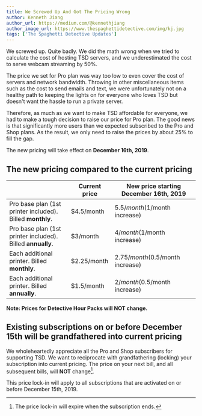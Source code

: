 ```yaml
---
title: We Screwed Up And Got The Pricing Wrong
author: Kenneth Jiang
author_url: https://medium.com/@kennethjiang
author_image_url: https://www.thespaghettidetective.com/img/kj.jpg
tags: ['The Spaghetti Detective Updates']
---
```


We screwed up. Quite badly. We did the math wrong when we tried to calculate the cost of hosting TSD servers, and we underestimated the cost to serve webcam streaming by 50%.

The price we set for Pro plan was way too low to even cover the cost of servers and network bandwidth. Throwing in other miscellaneous items such as the cost to send emails and text, we were unfortunately not on a healthy path to keeping the lights on for everyone who loves TSD but doesn't want the hassle to run a private server.

Therefore, as much as we want to make TSD affordable for everyone, we had to make a tough decision to raise our price for Pro plan. The good news is that significantly more users than we expected subscribed to the Pro and Shop plans. As the result, we only need to raise the prices by about 25% to fill the gap.

The new pricing will take effect on **December 16th, 2019**.

<!--truncate-->

## The new pricing compared to the current pricing


| | Current price | New price starting December 16th, 2019 |
|------|-------|---------|
| Pro base plan (1st printer included). Billed **monthly**. | $4.5/month | $5.5/month ($1/month increase) |
| Pro base plan (1st printer included). Billed **annually**. | $3/month | $4/month ($1/month increase) |
| Each additional printer. Billed **monthly**. | $2.25/month | $2.75/month ($0.5/month increase) |
| Each additional printer. Billed **annually**. | $1.5/month | $2/month ($0.5/month increase) |

**Note: Prices for Detective Hour Packs will NOT change.**

## Existing subscriptions on or before December 15th will be grandfathered into current pricing

We wholeheartedly appreciate all the Pro and Shop subscribers for supporting TSD. We want to reciprocate with grandfathering (locking) your subscription into current pricing. The price on your next bill, and all subsequent bills, will **NOT** change[^1].

This price lock-in will apply to all subscriptions that are activated on or before December 15th, 2019.

[^1]: The price lock-in will expire when the subscription ends.
